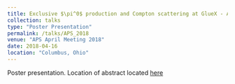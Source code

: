 ```yaml
---
title: Exclusive $\pi^0$ production and Compton scattering at GlueX - APS
collection: talks
type: "Poster Presentation"
permalink: /talks/APS_2018
venue: "APS April Meeting 2018"
date: 2018-04-16
location: "Columbus, Ohio"
---
```


Poster presentation. Location of abstract located [here](http://meetings.aps.org/Meeting/APR18/Session/T01.33)
